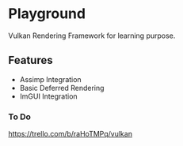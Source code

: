 # Playground
Vulkan Rendering Framework for learning purpose. 

## Features
* Assimp Integration
* Basic Deferred Rendering 
* ImGUI Integration

### To Do
https://trello.com/b/raHoTMPq/vulkan


